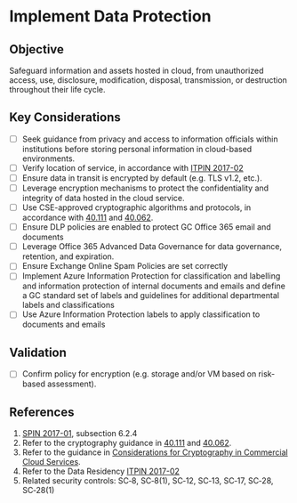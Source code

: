 # Implement Data Protection

## Objective

Safeguard information and assets hosted in cloud, from unauthorized access, use, disclosure, modification, disposal, transmission, or destruction throughout their life cycle. 

## Key Considerations

* [ ] Seek guidance from privacy and access to information officials within institutions before storing personal information in cloud-based environments.
* [ ] Verify location of service, in accordance with [ITPIN 2017-02](https://www.canada.ca/en/government/system/digital-government/modern-emerging-technologies/direction-electronic-data-residency.html)
* [ ] Ensure data in transit is encrypted by default (e.g. TLS v1.2, etc.).
* [ ] Leverage encryption mechanisms to protect the confidentiality and integrity of data hosted in the cloud service.
* [ ] Use CSE-approved cryptographic algorithms and protocols, in accordance with [40.111](https://cyber.gc.ca/en/guidance/cryptographic-algorithms-unclassified-protected-and-protected-b-information-itsp40111) and [40.062](https://www.cse-cst.gc.ca/en/system/files/pdf_documents/itsp.40.062-eng.pdf).
* [ ] Ensure DLP policies are enabled to protect GC Office 365 email and documents
* [ ] Leverage Office 365 Advanced Data Governance for data governance, retention, and expiration.
* [ ] Ensure Exchange Online Spam Policies are set correctly
* [ ] Implement Azure Information Protection for classification and labelling and information protection of internal documents and emails and define a GC standard set of labels and guidelines for additional departmental labels and classifications
* [ ] Use Azure Information Protection labels to apply classification to documents and emails

## Validation

* [ ] Confirm policy for encryption (e.g. storage and/or VM based on risk-based assessment).

## References

1. [SPIN 2017-01](https://www.canada.ca/en/treasury-board-secretariat/services/access-information-privacy/security-identity-management/direction-secure-use-commercial-cloud-services-spin.html), subsection 6.2.4
2. Refer to the cryptography guidance in [40.111](https://cyber.gc.ca/en/guidance/cryptographic-algorithms-unclassified-protected-and-protected-b-information-itsp40111) and [40.062](https://www.cse-cst.gc.ca/en/system/files/pdf_documents/itsp.40.062-eng.pdf).
3. Refer to the guidance in [Considerations for Cryptography in Commercial Cloud Services](https://www.canada.ca/en/government/system/digital-government/modern-emerging-technologies/cloud-services/government-canada-consideration-use-cryptography-in-cloud.html).
4. Refer to the Data Residency [ITPIN 2017-02](https://www.canada.ca/en/government/system/digital-government/modern-emerging-technologies/direction-electronic-data-residency.html)
5. Related security controls: SC‑8, SC‑8(1), SC‑12, SC‑13, SC‑17, SC‑28, SC‑28(1)

